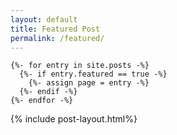 ```yaml
---
layout: default
title: Featured Post
permalink: /featured/
---
```

    {%- for entry in site.posts -%}
      {%- if entry.featured == true -%}
        {%- assign page = entry -%}
      {%- endif -%}
    {%- endfor -%}
{% include post-layout.html%}